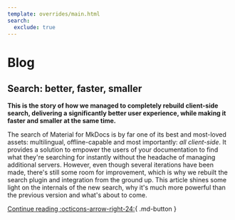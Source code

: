 ```yaml
---
template: overrides/main.html
search:
  exclude: true
---
```


# Blog

<h2>Search: better, faster, smaller</h2>

__This is the story of how we managed to completely rebuild client-side search,
delivering a significantly better user experience, while making it faster and
smaller at the same time.__

The search of Material for MkDocs is by far one of its best and most-loved
assets: multilingual, offline-capable and most importantly: _all client-side_.
It provides a solution to empower the users of your documentation to find what
they're searching for instantly without the headache of managing additional
servers. However, even though several iterations have been made, there's still
some room for improvement, which is why we rebuilt the search plugin and
integration from the ground up. This article shines some light on the internals
of the new search, why it's much more powerful than the previous version and
what's about to come.

[Continue reading :octicons-arrow-right-24:][1]{ .md-button }

  [1]: 2021/search-better-faster-smaller.md
